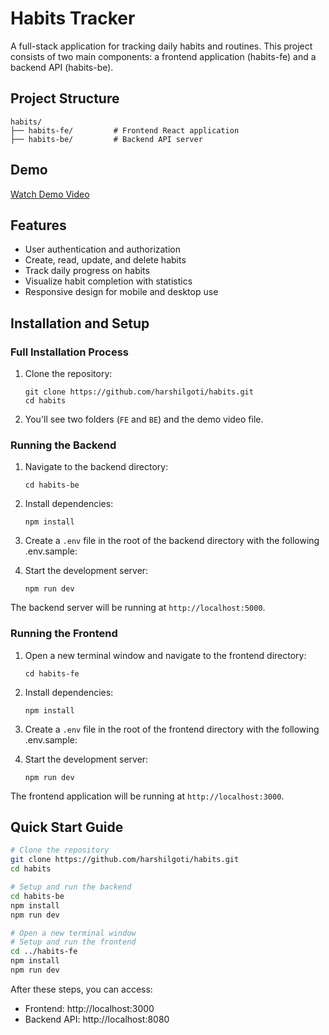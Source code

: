 # Habits Tracker

A full-stack application for tracking daily habits and routines. This project consists of two main components: a frontend application (habits-fe) and a backend API (habits-be).

## Project Structure

```
habits/
├── habits-fe/         # Frontend React application
├── habits-be/         # Backend API server
```

## Demo

[Watch Demo Video](https://drive.google.com/file/d/1y6fpXuFe4GJhnVs3Hz04KH5hU83YzbYy/view)

## Features

- User authentication and authorization
- Create, read, update, and delete habits
- Track daily progress on habits
- Visualize habit completion with statistics
- Responsive design for mobile and desktop use

## Installation and Setup

### Full Installation Process

1. Clone the repository:

   ```
   git clone https://github.com/harshilgoti/habits.git
   cd habits
   ```

2. You'll see two folders (`FE` and `BE`) and the demo video file.

### Running the Backend

1. Navigate to the backend directory:

   ```
   cd habits-be
   ```

2. Install dependencies:

   ```
   npm install
   ```

3. Create a `.env` file in the root of the backend directory with the following .env.sample:

4. Start the development server:
   ```
   npm run dev
   ```

The backend server will be running at `http://localhost:5000`.

### Running the Frontend

1. Open a new terminal window and navigate to the frontend directory:

   ```
   cd habits-fe
   ```

2. Install dependencies:

   ```
   npm install
   ```

3. Create a `.env` file in the root of the frontend directory with the following .env.sample:

4. Start the development server:
   ```
   npm run dev
   ```

The frontend application will be running at `http://localhost:3000`.

## Quick Start Guide

```bash
# Clone the repository
git clone https://github.com/harshilgoti/habits.git
cd habits

# Setup and run the backend
cd habits-be
npm install
npm run dev

# Open a new terminal window
# Setup and run the frontend
cd ../habits-fe
npm install
npm run dev
```

After these steps, you can access:

- Frontend: http://localhost:3000
- Backend API: http://localhost:8080
